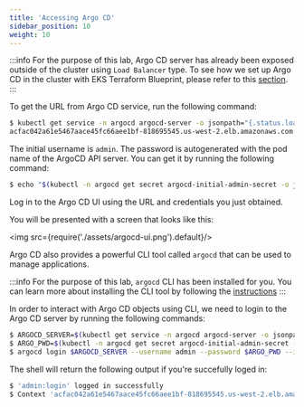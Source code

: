 ```yaml
---
title: 'Accessing Argo CD'
sidebar_position: 10
weight: 10
---
```


:::info
For the purpose of this lab, Argo CD server has already been exposed outside of the cluster using `Load Balancer` type. To see how we set up Argo CD in the cluster with EKS Terraform Blueprint, please refer to this [section](https://github.com/aws-samples/eks-workshop-v2/blob/d12e0008d688460f2d0a93c83e1ff3c5b03f72e6/terraform/modules/cluster/addons.tf#L240-L254).
::: 

To get the URL from Argo CD service, run the following command:

```bash
$ kubectl get service -n argocd argocd-server -o jsonpath="{.status.loadBalancer.ingress[*].hostname}{'\n'}" 
acfac042a61e5467aace45fc66aee1bf-818695545.us-west-2.elb.amazonaws.com
```

The initial username is `admin`. The password is autogenerated with the pod name of the ArgoCD API server. You can get it by running the following command:

```bash
$ echo "$(kubectl -n argocd get secret argocd-initial-admin-secret -o jsonpath="{.data.password}" | base64 -d)"
```

Log in to the Argo CD UI using the URL and credentials you just obtained.

You will be presented with a screen that looks like this:

<img src={require('./assets/argocd-ui.png').default}/>

Argo CD also provides a powerful CLI tool called `argocd` that can be used to manage applications.

:::info
For the purpose of this lab, `argocd` CLI has been installed for you. You can learn more about installing the CLI tool by following the [instructions](https://argoproj.github.io/argo-cd/cli_installation/)
:::

In order to interact with Argo CD objects using CLI, we need to login to the Argo CD server by running the following commands:

```bash
$ ARGOCD_SERVER=$(kubectl get service -n argocd argocd-server -o jsonpath="{.status.loadBalancer.ingress[*].hostname}{'\n'}")
$ ARGO_PWD=$(kubectl -n argocd get secret argocd-initial-admin-secret -o jsonpath="{.data.password}" | base64 -d)
$ argocd login $ARGOCD_SERVER --username admin --password $ARGO_PWD --insecure
```

The shell will return the following output if you're succefully loged in:

```bash
$ 'admin:login' logged in successfully
$ Context 'acfac042a61e5467aace45fc66aee1bf-818695545.us-west-2.elb.amazonaws.com' updated 
```